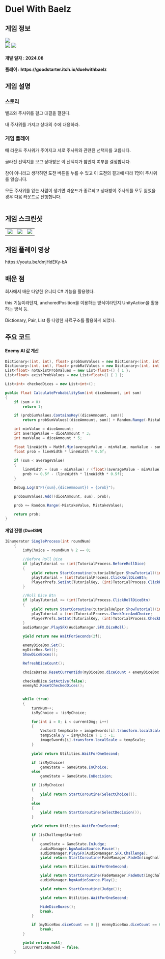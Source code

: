 # Duel With Baelz
<div>
    <h2> 게임 정보 </h2>
    <img src = "https://img.itch.zone/aW1nLzE1Mjk4MjAzLnBuZw==/315x250%23c/GfWKKw.png"><br>
    <img src="https://img.shields.io/badge/Unity-yellow?style=flat-square&logo=Unity&logoColor=FFFFFF"/>
    <img src="https://img.shields.io/badge/Strategy-red"/>
    <h4> 개발 일자 : 2024.08 <br><br>
    플레이 : https://goodstarter.itch.io/duelwithbaelz
    
  </div>
  <div>
    <h2> 게임 설명 </h2>
    <h3> 스토리 </h3>
     벨즈와 주사위를 걸고 대결을 펼친다. <br><br>
     내 주사위를 가지고 상대의 수에 대응하라.
    <h3> 게임 플레이 </h3>
     매 라운드 주사위가 주어지고 서로 주사위와 관련된 선택지를 고릅니다.<br><br>
     골라진 선택지를 보고 상대방은 이 선택지가 참인지 여부를 결정합니다.<br><br>
     참이 아니라고 생각하면 도전 버튼을 누를 수 있고 이 도전의 결과에 따라 1명이 주사위를 잃습니다.<br><br>
     모든 주사위를 잃는 사람이 생기면 라운드가 종료되고 상대방이 주사위를 모두 잃었을 경우 다음 라운드로 진행합니다.<br><br>
  </div> 
  <div>
    <h2> 게임 스크린샷 </h2>
      <table>
        <td><img src = "https://img.itch.zone/aW1hZ2UvMjU2ODYwMi8xODI0NjE0NS5wbmc=/250x600/WlZgSR.png"></td>
        <td><img src = "https://img.itch.zone/aW1hZ2UvMjU2ODYwMi8xODI0NjE0Ny5wbmc=/250x600/BWB%2FYy.png"></td>
        <td><img src = "https://img.itch.zone/aW1hZ2UvMjU2ODYwMi8xODI0NjE0OC5wbmc=/250x600/wjKJ6j.png"></td>
      </table>
  </div>
    <div>
    <h2> 게임 플레이 영상 </h2>
    https://youtu.be/dmjHdEKy-bA
  </div>
  <div>
    <h2> 배운 점 </h2>
    회사에서 배운 다양한 유니티 C# 기능을 활용했다. <br><br>
      this 기능이라던지, anchoredPosition을 이용하는 방식이라던지 UnityAction을 활용하는 방식 등. <br><br>
      Dictionary, Pair, List 등 다양한 자료구조를 활용하게 되었다.
  </div>

   <div>
       <h2> 주요 코드 </h2>
       <h4> Enemy AI 값 계산 </h4>
    </div>
    
```csharp
Dictionary<(int, int), float> probSumValues = new Dictionary<(int, int), float>();
Dictionary<(int, int), float> probRatValues = new Dictionary<(int, int), float>();
List<float> notExistProbValues = new List<float>() { 1 };
List<float> existProbValues = new List<float>() { 1 };

List<int> checkedDices = new List<int>();

public float CalculateProbabilitySum(int diceAmmount, int sum)
{
    if (sum < 0)
        return 1;

    if (probSumValues.ContainsKey((diceAmmount, sum)))
        return probSumValues[(diceAmmount, sum)] + Random.Range(-MistakeValue, MistakeValue);

    int minValue = diceAmmount;
    int averageValue = diceAmmount * 3;
    int maxValue = diceAmmount * 5;

    float lineWidth = Mathf.Min(averageValue - minValue, maxValue - sum) / (float)(maxValue - averageValue);
    float prob = lineWidth * lineWidth * 0.5f;

    if (sum < averageValue)
    {
        lineWidth = (sum - minValue) / (float)(averageValue - minValue);
        prob += 0.5f - (lineWidth * lineWidth * 0.5f);
    }

    Debug.Log($"P({sum},{diceAmmount}) = {prob}");

    probSumValues.Add((diceAmmount, sum), prob);

    prob += Random.Range(-MistakeValue, MistakeValue);

    return prob;
}
```
<div>
       <h4> 게임 진행 (DuelSM) </h4>
</div>
    
```csharp
IEnumerator SingleProcess(int roundNum)
    {
        isMyChoice = roundNum % 2 == 0;

        //Before Roll Dice
        if (playTutorial <= (int)TutorialProcess.BeforeRollDice)
        {
            yield return StartCoroutine(tutorialHelper.ShowTutorial((int)TutorialProcess.BeforeRollDice));
            playTutorial = (int)TutorialProcess.ClickRollDiceBtn;
            PlayerPrefs.SetInt(TutorialKey, (int)TutorialProcess.ClickRollDiceBtn);
        }

        //Roll Dice Btn
        if (playTutorial <= (int)TutorialProcess.ClickRollDiceBtn)
        {
            yield return StartCoroutine(tutorialHelper.ShowTutorial((int)TutorialProcess.ClickRollDiceBtn));
            playTutorial = (int)TutorialProcess.CheckDiceAndChoice;
            PlayerPrefs.SetInt(TutorialKey, (int)TutorialProcess.CheckDiceAndChoice);
        }
        audioManager.PlaySFX(AudioManager.SFX.DiceRoll);

        yield return new WaitForSeconds(2f);

        enemyDiceBox.Set();
        myDiceBox.Set();
        ShowDiceBoxes();

        RefreshDiceCount();

        choiceDatas.ResetCurrentIdx(myDiceBox.diceCount + enemyDiceBox.diceCount);

        checkedDice.SetActive(false);
        enemyAI.ResetCheckedDices();
        

        while (true)
        {
            turnNum++;
            isMyChoice = !isMyChoice;

            for(int i = 0; i < currentDmg; i++)
            {
                Vector3 tempScale = imageSwords[i].transform.localScale;
                tempScale.y = isMyChoice ? 1 : -1;
                imageSwords[i].transform.localScale = tempScale;
            }
            
            yield return Utilities.WaitForOneSecond;

            if (isMyChoice)
                gameState = GameState.InChoice;
            else
                gameState = GameState.InDecision;

            if (isMyChoice)
            {
                yield return StartCoroutine(SelectChoice());
            }
            else
            {
                yield return StartCoroutine(SelectDecision());
            }

            yield return Utilities.WaitForOneSecond;

            if (isChallengeStarted)
            {
                gameState = GameState.InJudge;
                audioManager.bgmAudioSource.Pause();
                audioManager.PlaySFX(AudioManager.SFX.Challenge);
                yield return StartCoroutine(FadeManager.FadeIn(imgChallenge, 1));

                yield return Utilities.WaitForOneSecond;

                yield return StartCoroutine(FadeManager.FadeOut(imgChallenge, 1));
                audioManager.bgmAudioSource.Play();

                yield return StartCoroutine(Judge());

                yield return Utilities.WaitForOneSecond;

                HideDiceBoxes();
                break;
            }

            if (myDiceBox.diceCount == 0 || enemyDiceBox.diceCount == 0)
                break;
        }

        yield return null;
        isCurrentJobEnded = false;
    }
```
